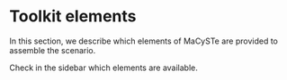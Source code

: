 # Toolkit elements

In this section, we describe which elements of MaCySTe are provided to assemble the scenario.

Check in the sidebar which elements are available.

